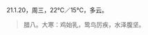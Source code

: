 <link href="../../css/style.css" rel="stylesheet" type="text/css" />

<span class="fzzy">21.1.20，周三，22℃／15℃，多云。

> 腊八。大寒：鸡始乳，鸷鸟厉疾，水泽腹坚。


